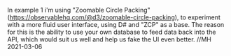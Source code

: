 In example 1 i'm using "Zoomable Circle Packing" (https://observablehq.com/@d3/zoomable-circle-packing), to experiment with a more fluid user interface, using D# and "ZCP" as a base.
The reason for this is the ability to use your own database to feed data back into the API, which would suit us well and help us fake the UI even better.
//MH 2021-03-06